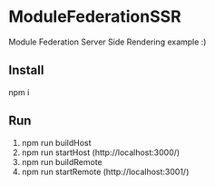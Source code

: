 # ModuleFederationSSR
Module Federation Server Side Rendering example :)
## Install
 npm i
## Run
1. npm run buildHost
2. npm run startHost (http://localhost:3000/)
3. npm run buildRemote
4. npm run startRemote (http://localhost:3001/)
